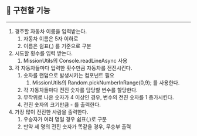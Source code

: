 ## 🚀 구현할 기능

---

1. 경주할 자동차 이름을 입력받는다.
   1. 자동차 이름은 5자 이하로
   2. 이름은 쉼표(,) 를 기준으로 구분
2. 시도할 횟수를 입력 받는다.
   1. MissionUtils의 Console.readLineAsync 사용
3. 각 자동차들마다 입력한 횟수만큼 자동차를 전진시킨다.
   1. 숫자를 랜덤으로 발생시키는 컴포넌트 필요
      1. MissionUtils의 Random.pickNumberInRange(0,9); 를 사용한다.
   2. 각 자동차들마다 전진 숫자를 담당할 변수를 할당한다.
   3. 무작위로 나온 숫자가 4 이상인 경우, 변수의 전진 숫자를 1 증가시킨다.
   4. 전진 숫자의 크기만큼 - 를 출력한다.
4. 가장 많이 전진한 사람을 출력한다.
   1. 우승자가 여러 명일 경우 쉼표(,)로 구분
   2. 만약 세 명의 전진 숫자가 똑같을 경우, 무승부 출력
